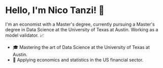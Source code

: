 # Hello, I'm Nico Tanzi! 👋

I'm an economist with a Master's degree, currently pursuing a Master's degree in Data Science at the University of Texas at Austin.
Working as a model validator. 📈

- 🎓 Mastering the art of Data Science at the University of Texas at Austin.
- 💼 Applying economics and statistics in the US financial sector.




<!---
nicotanzi/nicotanzi is a ✨ special ✨ repository because its `README.md` (this file) appears on your GitHub profile.
You can click the Preview link to take a look at your changes.
--->
